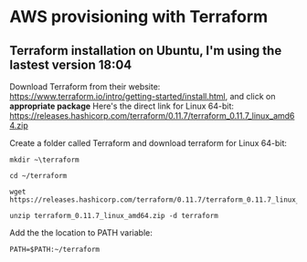 # AWS provisioning with Terraform
## Terraform installation on Ubuntu, I'm using the lastest version 18:04


Download Terraform from their website: https://www.terraform.io/intro/getting-started/install.html, and click on **appropriate package**
Here's the direct link for Linux 64-bit: https://releases.hashicorp.com/terraform/0.11.7/terraform_0.11.7_linux_amd64.zip

Create a folder called Terraform and download terraform  for Linux 64-bit:
```
mkdir ~\terraform

cd ~/terraform
```
```
wget https://releases.hashicorp.com/terraform/0.11.7/terraform_0.11.7_linux_amd64.zip

unzip terraform_0.11.7_linux_amd64.zip -d terraform
```

Add the the location to PATH variable:
```
PATH=$PATH:~/terraform
```


